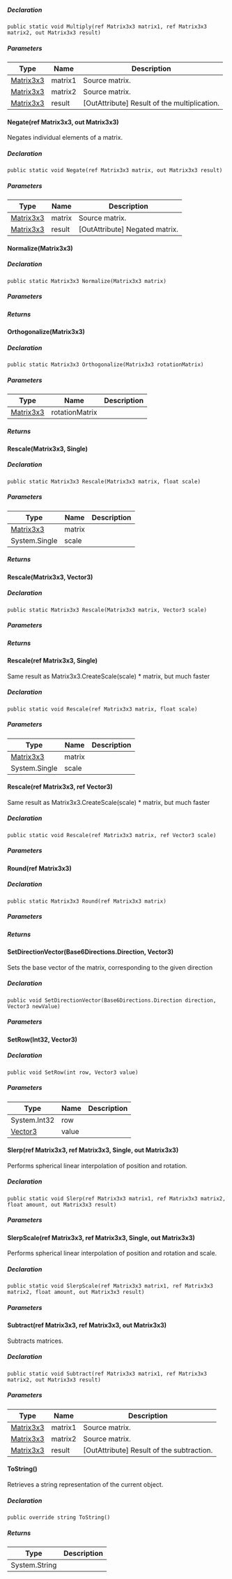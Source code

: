 ##### Declaration

```
public static void Multiply(ref Matrix3x3 matrix1, ref Matrix3x3 matrix2, out Matrix3x3 result)
```

##### Parameters

| Type | Name | Description |
| --- | --- | --- |
| [Matrix3x3](https://keensoftwarehouse.github.io/SpaceEngineersModAPI/api/VRageMath.Matrix3x3.html) | matrix1 | Source matrix. |
| [Matrix3x3](https://keensoftwarehouse.github.io/SpaceEngineersModAPI/api/VRageMath.Matrix3x3.html) | matrix2 | Source matrix. |
| [Matrix3x3](https://keensoftwarehouse.github.io/SpaceEngineersModAPI/api/VRageMath.Matrix3x3.html) | result | \[OutAttribute\] Result of the multiplication. |

#### [](#VRageMath_Matrix3x3_Negate_VRageMath_Matrix3x3__VRageMath_Matrix3x3__)Negate(ref Matrix3x3, out Matrix3x3)

Negates individual elements of a matrix.

##### Declaration

```
public static void Negate(ref Matrix3x3 matrix, out Matrix3x3 result)
```

##### Parameters

| Type | Name | Description |
| --- | --- | --- |
| [Matrix3x3](https://keensoftwarehouse.github.io/SpaceEngineersModAPI/api/VRageMath.Matrix3x3.html) | matrix | Source matrix. |
| [Matrix3x3](https://keensoftwarehouse.github.io/SpaceEngineersModAPI/api/VRageMath.Matrix3x3.html) | result | \[OutAttribute\] Negated matrix. |

#### [](#VRageMath_Matrix3x3_Normalize_VRageMath_Matrix3x3_)Normalize(Matrix3x3)

##### Declaration

```
public static Matrix3x3 Normalize(Matrix3x3 matrix)
```

##### Parameters

##### Returns

#### [](#VRageMath_Matrix3x3_Orthogonalize_VRageMath_Matrix3x3_)Orthogonalize(Matrix3x3)

##### Declaration

```
public static Matrix3x3 Orthogonalize(Matrix3x3 rotationMatrix)
```

##### Parameters

| Type | Name | Description |
| --- | --- | --- |
| [Matrix3x3](https://keensoftwarehouse.github.io/SpaceEngineersModAPI/api/VRageMath.Matrix3x3.html) | rotationMatrix |     |

##### Returns

#### [](#VRageMath_Matrix3x3_Rescale_VRageMath_Matrix3x3_System_Single_)Rescale(Matrix3x3, Single)

##### Declaration

```
public static Matrix3x3 Rescale(Matrix3x3 matrix, float scale)
```

##### Parameters

| Type | Name | Description |
| --- | --- | --- |
| [Matrix3x3](https://keensoftwarehouse.github.io/SpaceEngineersModAPI/api/VRageMath.Matrix3x3.html) | matrix |     |
| System.Single | scale |     |

##### Returns

#### [](#VRageMath_Matrix3x3_Rescale_VRageMath_Matrix3x3_VRageMath_Vector3_)Rescale(Matrix3x3, Vector3)

##### Declaration

```
public static Matrix3x3 Rescale(Matrix3x3 matrix, Vector3 scale)
```

##### Parameters

##### Returns

#### [](#VRageMath_Matrix3x3_Rescale_VRageMath_Matrix3x3__System_Single_)Rescale(ref Matrix3x3, Single)

Same result as Matrix3x3.CreateScale(scale) \* matrix, but much faster

##### Declaration

```
public static void Rescale(ref Matrix3x3 matrix, float scale)
```

##### Parameters

| Type | Name | Description |
| --- | --- | --- |
| [Matrix3x3](https://keensoftwarehouse.github.io/SpaceEngineersModAPI/api/VRageMath.Matrix3x3.html) | matrix |     |
| System.Single | scale |     |

#### [](#VRageMath_Matrix3x3_Rescale_VRageMath_Matrix3x3__VRageMath_Vector3__)Rescale(ref Matrix3x3, ref Vector3)

Same result as Matrix3x3.CreateScale(scale) \* matrix, but much faster

##### Declaration

```
public static void Rescale(ref Matrix3x3 matrix, ref Vector3 scale)
```

##### Parameters

#### [](#VRageMath_Matrix3x3_Round_VRageMath_Matrix3x3__)Round(ref Matrix3x3)

##### Declaration

```
public static Matrix3x3 Round(ref Matrix3x3 matrix)
```

##### Parameters

##### Returns

#### [](#VRageMath_Matrix3x3_SetDirectionVector_VRageMath_Base6Directions_Direction_VRageMath_Vector3_)SetDirectionVector(Base6Directions.Direction, Vector3)

Sets the base vector of the matrix, corresponding to the given direction

##### Declaration

```
public void SetDirectionVector(Base6Directions.Direction direction, Vector3 newValue)
```

##### Parameters

#### [](#VRageMath_Matrix3x3_SetRow_System_Int32_VRageMath_Vector3_)SetRow(Int32, Vector3)

##### Declaration

```
public void SetRow(int row, Vector3 value)
```

##### Parameters

| Type | Name | Description |
| --- | --- | --- |
| System.Int32 | row |     |
| [Vector3](https://keensoftwarehouse.github.io/SpaceEngineersModAPI/api/VRageMath.Vector3.html) | value |     |

#### [](#VRageMath_Matrix3x3_Slerp_VRageMath_Matrix3x3__VRageMath_Matrix3x3__System_Single_VRageMath_Matrix3x3__)Slerp(ref Matrix3x3, ref Matrix3x3, Single, out Matrix3x3)

Performs spherical linear interpolation of position and rotation.

##### Declaration

```
public static void Slerp(ref Matrix3x3 matrix1, ref Matrix3x3 matrix2, float amount, out Matrix3x3 result)
```

##### Parameters

#### [](#VRageMath_Matrix3x3_SlerpScale_VRageMath_Matrix3x3__VRageMath_Matrix3x3__System_Single_VRageMath_Matrix3x3__)SlerpScale(ref Matrix3x3, ref Matrix3x3, Single, out Matrix3x3)

Performs spherical linear interpolation of position and rotation and scale.

##### Declaration

```
public static void SlerpScale(ref Matrix3x3 matrix1, ref Matrix3x3 matrix2, float amount, out Matrix3x3 result)
```

##### Parameters

#### [](#VRageMath_Matrix3x3_Subtract_VRageMath_Matrix3x3__VRageMath_Matrix3x3__VRageMath_Matrix3x3__)Subtract(ref Matrix3x3, ref Matrix3x3, out Matrix3x3)

Subtracts matrices.

##### Declaration

```
public static void Subtract(ref Matrix3x3 matrix1, ref Matrix3x3 matrix2, out Matrix3x3 result)
```

##### Parameters

| Type | Name | Description |
| --- | --- | --- |
| [Matrix3x3](https://keensoftwarehouse.github.io/SpaceEngineersModAPI/api/VRageMath.Matrix3x3.html) | matrix1 | Source matrix. |
| [Matrix3x3](https://keensoftwarehouse.github.io/SpaceEngineersModAPI/api/VRageMath.Matrix3x3.html) | matrix2 | Source matrix. |
| [Matrix3x3](https://keensoftwarehouse.github.io/SpaceEngineersModAPI/api/VRageMath.Matrix3x3.html) | result | \[OutAttribute\] Result of the subtraction. |

#### [](#VRageMath_Matrix3x3_ToString)ToString()

Retrieves a string representation of the current object.

##### Declaration

```
public override string ToString()
```

##### Returns

| Type | Description |
| --- | --- |
| System.String |     |

